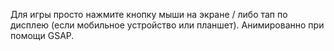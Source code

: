 Для игры просто нажмите кнопку мыши на экране / либо тап по дисплею (если мобильное устройство или планшет).
Анимированно при помощи GSAP.